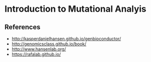 # Introduction to Mutational Analyis 

## References 
- http://kasperdanielhansen.github.io/genbioconductor/
- http://genomicsclass.github.io/book/
- http://www.hansenlab.org/
- https://rafalab.github.io/
